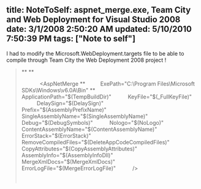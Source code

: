 title: NoteToSelf: aspnet_merge.exe, Team City and Web Deployment for Visual Studio 2008
date: 3/1/2008 2:50:20 AM
updated: 5/10/2010 7:50:39 PM
tags: ["Note to self"]
---
I had to modify the Microsoft.WebDeployment.targets file to be able to compile through Team City the Web Deployment 2008 project !

> **<!-- Changed KEL ExePath="$(FrameworkSDKDir)bin" --> **
> 
>     <Target Name="AspNetMerge" Condition="'$(UseMerge)' == 'true'" DependsOnTargets="$(MergeDependsOn)">
>         <AspNetMerge
> **          ExePath="C:\Program Files\Microsoft SDKs\Windows\v6.0A\Bin"
> **          ApplicationPath="$(TempBuildDir)"
>           KeyFile="$(_FullKeyFile)"
>           DelaySign="$(DelaySign)"
>           Prefix="$(AssemblyPrefixName)"
>           SingleAssemblyName="$(SingleAssemblyName)"
>           Debug="$(DebugSymbols)"
>           Nologo="$(NoLogo)"
>           ContentAssemblyName="$(ContentAssemblyName)"
>           ErrorStack="$(ErrorStack)"
>           RemoveCompiledFiles="$(DeleteAppCodeCompiledFiles)"
>           CopyAttributes="$(CopyAssemblyAttributes)"
>           AssemblyInfo="$(AssemblyInfoDll)"
>           MergeXmlDocs="$(MergeXmlDocs)"
>           ErrorLogFile="$(MergeErrorLogFile)"
>           />
> 
>         <CreateItem Include="$(TempBuildDir)**\*.*">
>             <Output ItemName="PrecompiledOutput" TaskParameter="Include" />
>         </CreateItem>
>     </Target>
